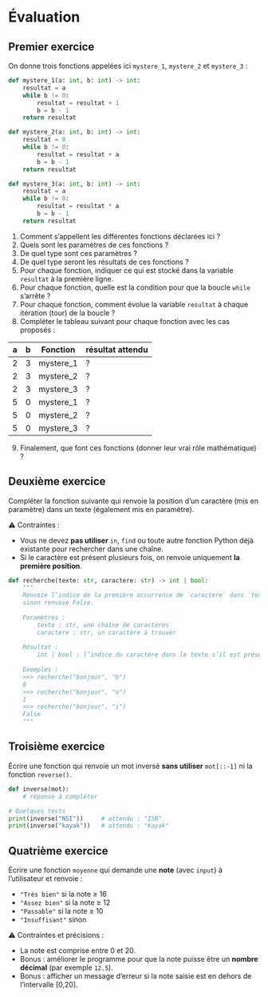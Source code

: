 # Évaluation

## Premier exercice

On donne trois fonctions appelées ici `mystere_1`, `mystere_2` et `mystere_3` :

```python
def mystere_1(a: int, b: int) -> int:
    resultat = a
    while b != 0:
        resultat = resultat + 1
        b = b - 1
    return resultat

def mystere_2(a: int, b: int) -> int:
    resultat = 0
    while b != 0:
        resultat = resultat + a
        b = b - 1
    return resultat

def mystere_3(a: int, b: int) -> int:
    resultat = a
    while b != 0:
        resultat = resultat * a
        b = b - 1
    return resultat
```

1. Comment s’appellent les différentes fonctions déclarées ici ?
2. Quels sont les paramètres de ces fonctions ?
3. De quel type sont ces paramètres ?
4. De quel type seront les résultats de ces fonctions ?
5. Pour chaque fonction, indiquer ce qui est stocké dans la variable `resultat` à la première ligne.
6. Pour chaque fonction, quelle est la condition pour que la boucle `while` s’arrête ?
7. Pour chaque fonction, comment évolue la variable `resultat` à chaque itération (tour) de la boucle ?
8. Compléter le tableau suivant pour chaque fonction avec les cas proposés :

| a | b | Fonction   | résultat attendu |
| - | - | ---------- | ---------------- |
| 2 | 3 | mystere\_1 | ?                |
| 2 | 3 | mystere\_2 | ?                |
| 2 | 3 | mystere\_3 | ?                |
| 5 | 0 | mystere\_1 | ?                |
| 5 | 0 | mystere\_2 | ?                |
| 5 | 0 | mystere\_3 | ?                |

9. Finalement, que font ces fonctions (donner leur vrai rôle mathématique) ?

## Deuxième exercice

Compléter la fonction suivante qui renvoie la position d’un caractère (mis en paramètre) dans un texte (également mis en paramètre).

⚠️ Contraintes :

* Vous ne devez **pas utiliser** `in`, `find` ou toute autre fonction Python déjà existante pour rechercher dans une chaîne.
* Si le caractère est présent plusieurs fois, on renvoie uniquement **la première position**.

```python
def recherche(texte: str, caractere: str) -> int | bool:
    """
    Renvoie l’indice de la première occurrence de `caractere` dans `texte` s’il est présent,
    sinon renvoie False.
    
    Paramètres :
        texte : str, une chaîne de caractères
        caractere : str, un caractère à trouver
    
    Résultat :
        int | bool : l’indice du caractère dans le texte s’il est présent, sinon False
    
    Exemples :
    >>> recherche("bonjour", "b")
    0
    >>> recherche("bonjour", "o")
    1
    >>> recherche("bonjour", "i")
    False
    """
```

## Troisième exercice

Écrire une fonction qui renvoie un mot inversé **sans utiliser** `mot[::-1]` ni la fonction `reverse()`.

```python
def inverse(mot):
    # réponse à compléter

# Quelques tests
print(inverse("NSI"))     # attendu : "ISN"
print(inverse("kayak"))   # attendu : "kayak"
```

## Quatrième exercice

Écrire une fonction `moyenne` qui demande une **note** (avec `input`) à l’utilisateur et renvoie :

* `"Très bien"` si la note ≥ 16
* `"Assez bien"` si la note ≥ 12
* `"Passable"` si la note ≥ 10
* `"Insuffisant"` sinon

⚠️ Contraintes et précisions :

* La note est comprise entre 0 et 20.
* Bonus : améliorer le programme pour que la note puisse être un **nombre décimal** (par exemple `12.5`).
* Bonus : afficher un message d’erreur si la note saisie est en dehors de l’intervalle \[0,20].
